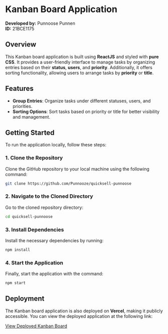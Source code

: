 # Kanban Board Application

**Developed by:** Punnoose Punnen  
**ID:** 21BCE1175

## Overview

This Kanban board application is built using **ReactJS** and styled with **pure CSS**. It provides a user-friendly interface to manage tasks by organizing entries based on their **status**, **users**, and **priority**. Additionally, it offers sorting functionality, allowing users to arrange tasks by **priority** or **title**.

## Features

- **Group Entries**: Organize tasks under different statuses, users, and priorities.
- **Sorting Options**: Sort tasks based on priority or title for better visibility and management.

## Getting Started

To run the application locally, follow these steps:

### 1. Clone the Repository

Clone the GitHub repository to your local machine using the following command:

```bash
git clone https://github.com/Punnooze/quicksell-punnoose
```

### 2. Navigate to the Cloned Directory

Go to the cloned repository directory:

```bash
cd quicksell-punnoose
```

### 3. Install Dependencies

Install the necessary dependencies by running:

```bash
npm install
```

### 4. Start the Application

Finally, start the application with the command:

```bash
npm start
```

## Deployment

The Kanban board application is also deployed on **Vercel**, making it publicly accessible. You can view the deployed application at the following link:

[View Deployed Kanban Board](https://quicksell-punnoose-frontend.vercel.app/)
